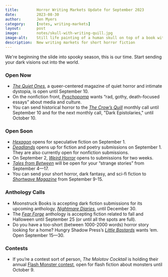 ```yaml
---
title:        Horror Writing Markets Update for September 2023
date:         2023-08-30
author:       Jen Myers
category:     [notes, writing-markets]
layout:       post
image:        notes/skull-with-writing-quill.jpg
image-alt:    Still life painting of a human skull on top of a book with an overturned glass and a writing quill
description:  New writing markets for short horror fiction
---
```


We're beginning the slide into spooky season, this is our time. Start sending your dark visions out into the world.

### Open Now

- [_The Quiet Ones_](https://wearethequietones.com/submission-calls/), a queer-centered magazine of quiet horror and intimate dystopia, is open until September 10.
- On the nonfiction front, [_Pyschopomp_](https://psychopomp.com/nonfiction-guidelines/) wants “rad, gothy, death-focused essays” about media and culture.
- You can send historical horror to the [_The Crow’s Quill_](https://www.quillandcrowpublishinghouse.com/cqmagazinesubmissions) monthly call until September 10 and for the next monthly call, "Dark Epistolaries," until October 10.

### Open Soon

- [_Hexagon_](https://hexagonmagazine.ca/submit/) opens for speculative fiction on September 1.
- [_Deadlands_](https://thedeadlands.com/guidelines/) opens up for fiction and poetry submissions on September 1. They are also currently open for nonfiction submissions.
- On September 2, [_Weird Horror_](https://undertowpublications.com/weird-horror-magazine) opens to submissions for two weeks.
- [_Tales from Between_](https://talesfrombetween.wordpress.com/submissions/) will be open for your “strange stories” from September 4—17.
- You can send your short horror, dark fantasy, and sci-fi fiction to [_Shortwave Magazine_](https://shortwavepublishing.com/news/shortwave-magazine-open-submissions-fall-2023-guidelines/) from September 9-15.

### Anthology Calls

- Moonstruck Books is accepting dark fiction submissions for its upcoming anthology, [_Nightmare Diaries_](https://www.moonstruck-books.com/submissions), until December 30.
- The [_Fear Forge_](https://www.horrorsmithediting.com/submissions) anthology is accepting fiction related to fall and Halloween until September 25 (or until all the spots are full).
- Do you have a too-short (between 1000-2000 words) horror story looking for a home? Hungry Shadow Press’s [_Little Bastards_](https://www.hungryshadowpress.com/submissions-little-bastards) wants ‘em. Open September 15—30.

### Contests

- If you’re a contest sort of person, _The Molotov Cocktail_ is holding their annual [Flash Monster contest](https://themolotovcocktail.com/flash-monster-x/), open for flash fiction about monsters until October 9.
